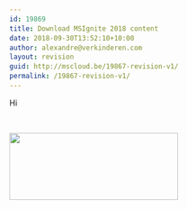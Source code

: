 ```yaml
---
id: 19869
title: Download MSIgnite 2018 content
date: 2018-09-30T13:52:10+10:00
author: alexandre@verkinderen.com
layout: revision
guid: http://mscloud.be/19867-revision-v1/
permalink: /19867-revision-v1/
---
```

Hi

&nbsp;

<img class="alignnone size-medium wp-image-19868" src="/wp-content/uploads/2018/09/2018-09-30_9-24-58-300x119.png" alt="" width="300" height="119" srcset="/wp-content/uploads/2018/09/2018-09-30_9-24-58-300x119.png 300w, /wp-content/uploads/2018/09/2018-09-30_9-24-58-768x305.png 768w, /wp-content/uploads/2018/09/2018-09-30_9-24-58-1024x406.png 1024w, /wp-content/uploads/2018/09/2018-09-30_9-24-58.png 1585w" sizes="(max-width: 300px) 100vw, 300px" />